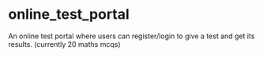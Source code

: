 # online_test_portal
An online test portal where users can register/login to give a test and get its results. (currently 20 maths mcqs)
